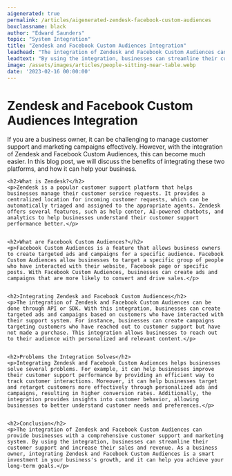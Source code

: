 ```yaml
---
aigenerated: true
permalink: /articles/aigenerated-zendesk-facebook-custom-audiences
boxclassname: black
author: "Edward Saunders"
topic: "System Integration"
title: "Zendesk and Facebook Custom Audiences Integration"
leadhead: "The integration of Zendesk and Facebook Custom Audiences can provide businesses with a comprehensive customer support and marketing system"
leadtext: "By using the integration, businesses can streamline their customer support and increase their sales and revenue. As a business owner, integrating Zendesk and Facebook Custom Audiences is a smart investment in your business's growth, and it can help you achieve your long-term goals."
image: /assets/images/articles/people-sitting-near-table.webp
date: '2023-02-16 00:00:00'
---
```

<div class="arttext">	<h1>Zendesk and Facebook Custom Audiences Integration</h1>
	<p>If you are a business owner, it can be challenging to manage customer support and marketing campaigns effectively. However, with the integration of Zendesk and Facebook Custom Audiences, this can become much easier. In this blog post, we will discuss the benefits of integrating these two platforms, and how it can help your business.</p>


	<h2>What is Zendesk?</h2>
	<p>Zendesk is a popular customer support platform that helps businesses manage their customer service requests. It provides a centralized location for incoming customer requests, which can be automatically triaged and assigned to the appropriate agents. Zendesk offers several features, such as help center, AI-powered chatbots, and analytics to help businesses understand their customer support performance better.</p>


	<h2>What are Facebook Custom Audiences?</h2>
	<p>Facebook Custom Audiences is a feature that allows business owners to create targeted ads and campaigns for a specific audience. Facebook Custom Audiences allow businesses to target a specific group of people who have interacted with their website, Facebook page or specific posts. With Facebook Custom Audiences, businesses can create ads and campaigns that are more likely to convert and drive sales.</p>


	<h2>Integrating Zendesk and Facebook Custom Audiences</h2>
	<p>The integration of Zendesk and Facebook Custom Audiences can be done through API or SDK. With this integration, businesses can create targeted ads and campaigns based on customers who have interacted with their support system. For instance, businesses can create campaigns targeting customers who have reached out to customer support but have not made a purchase. This integration allows businesses to reach out to their audience with personalized and relevant content.</p>


	<h2>Problems the Integration Solves</h2>
	<p>Integrating Zendesk and Facebook Custom Audiences helps businesses solve several problems. For example, it can help businesses improve their customer support performance by providing an efficient way to track customer interactions. Moreover, it can help businesses target and retarget customers more effectively through personalized ads and campaigns, resulting in higher conversion rates. Additionally, the integration provides insights into customer behavior, allowing businesses to better understand customer needs and preferences.</p>


	<h2>Conclusion</h2>
	<p>The integration of Zendesk and Facebook Custom Audiences can provide businesses with a comprehensive customer support and marketing system. By using the integration, businesses can streamline their customer support and increase their sales and revenue. As a business owner, integrating Zendesk and Facebook Custom Audiences is a smart investment in your business's growth, and it can help you achieve your long-term goals.</p>

</div>